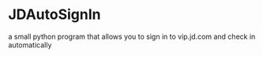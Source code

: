 # JDAutoSignIn
a small python program that allows you to sign in to vip.jd.com  and check in automatically
